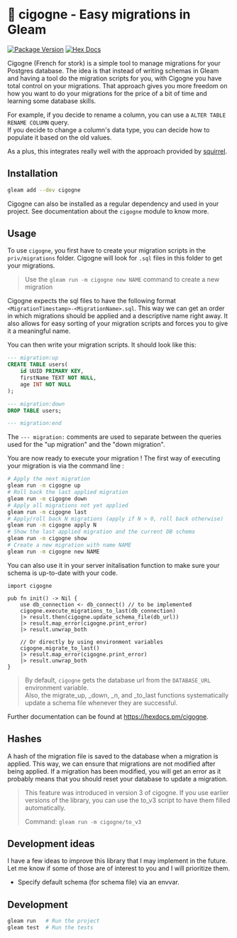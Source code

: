 # 🪽 cigogne - Easy migrations in Gleam

[![Package Version](https://img.shields.io/hexpm/v/cigogne)](https://hex.pm/packages/cigogne)
[![Hex Docs](https://img.shields.io/badge/hex-docs-ffaff3)](https://hexdocs.pm/cigogne/)

Cigogne (French for stork) is a simple tool to manage migrations for your Postgres database.
The idea is that instead of writing schemas in Gleam and having a tool do the migration scripts for you,
with Cigogne you have total control on your migrations. That approach gives you more freedom on how you want to do
your migrations for the price of a bit of time and learning some database skills.

For example, if you decide to rename a column, you can use a `ALTER TABLE RENAME COLUMN` query.  
If you decide to change a column's data type, you can decide how to populate it based on the old values.

As a plus, this integrates really well with the approach provided by [squirrel](https://hexdocs.pm/squirrel/).

## Installation

```sh
gleam add --dev cigogne
```

Cigogne can also be installed as a regular dependency and used in your project. See documentation about the `cigogne` module to know more.

## Usage

To use `cigogne`, you first have to create your migration scripts in the `priv/migrations` folder.
Cigogne will look for `.sql` files in this folder to get your migrations.

> Use the `gleam run -m cigogne new NAME` command to create a new migration

Cigogne expects 
the sql files to have the following format `<MigrationTimestamp>-<MigrationName>.sql`. This way we 
can get an order in which migrations should be applied and a descriptive name right away. It also
allows for easy sorting of your migration scripts and forces you to give it a meaningful name.

You can then write your migration scripts. It should look like this: 

```sql
--- migration:up
CREATE TABLE users(
    id UUID PRIMARY KEY,
    firstName TEXT NOT NULL,
    age INT NOT NULL
);

--- migration:down
DROP TABLE users;

--- migration:end
```

The `--- migration:` comments are used to separate between the queries used for the "up migration" and the "down migration".

You are now ready to execute your migration ! The first way of executing your migration is via the command line :

```sh
# Apply the next migration
gleam run -m cigogne up
# Roll back the last applied migration
gleam run -m cigogne down
# Apply all migrations not yet applied
gleam run -m cigogne last
# Apply/roll back N migrations (apply if N > 0, roll back otherwise)
gleam run -m cigogne apply N
# Show the last applied migration and the current DB schema
gleam run -m cigogne show
# Create a new migration with name NAME
gleam run -m cigogne new NAME
```

You can also use it in your server initalisation function to make sure your schema is up-to-date with your code.

```gleam
import cigogne

pub fn init() -> Nil {
    use db_connection <- db_connect() // to be implemented
    cigogne.execute_migrations_to_last(db_connection)
    |> result.then(cigogne.update_schema_file(db_url))
    |> result.map_error(cigogne.print_error)
    |> result.unwrap_both

    // Or directly by using environment variables
    cigogne.migrate_to_last()
    |> result.map_error(cigogne.print_error)
    |> result.unwrap_both
}
```

> By default, `cigogne` gets the database url from the `DATABASE_URL` environment variable.  
> Also, the migrate_up, _down, _n, and _to_last functions systematically update a schema file
> whenever they are successful.

Further documentation can be found at <https://hexdocs.pm/cigogne>.

## Hashes

A hash of the migration file is saved to the database when a migration is applied. This way, we can ensure that migrations are not modified after being applied. If a migration has been modified, you will get an error as it probably means that you should reset your database to update a migration.

> This feature was introduced in version 3 of cigogne. 
> If you use earlier versions of the library, you can use the to_v3 script to have them filled automatically.  
> 
> Command: `gleam run -m cigogne/to_v3`

## Development ideas

I have a few ideas to improve this library that I may implement in the future.  
Let me know if some of those are of interest to you and I will prioritize them.

- Specify default schema (for schema file) via an envvar.

## Development

```sh
gleam run   # Run the project
gleam test  # Run the tests
```

